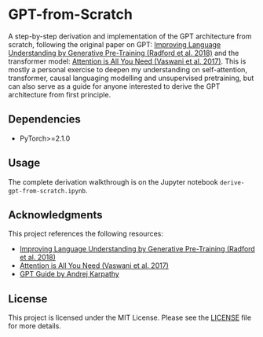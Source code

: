 # GPT-from-Scratch

A step-by-step derivation and implementation of the GPT architecture from scratch, following the original paper on GPT: [Improving Language Understanding by Generative Pre-Training (Radford et al. 2018)](https://cdn.openai.com/research-covers/language-unsupervised/language_understanding_paper.pdf) and the transformer model: [Attention is All You Need (Vaswani et al. 2017)](https://arxiv.org/abs/1706.03762). This is mostly a personal exercise to deepen my understanding on self-attention, transformer, causal languaging modelling and unsupervised pretraining, but can also serve as a guide for anyone interested to derive the GPT architecture from first principle.

## Dependencies

- PyTorch>=2.1.0

## Usage

The complete derivation walkthrough is on the Jupyter notebook `derive-gpt-from-scratch.ipynb`.

## Acknowledgments

This project references the following resources:

- [Improving Language Understanding by Generative Pre-Training (Radford et al. 2018)](https://cdn.openai.com/research-covers/language-unsupervised/language_understanding_paper.pdf)
- [Attention is All You Need (Vaswani et al. 2017)](https://arxiv.org/abs/1706.03762)
- [GPT Guide by Andrej Karpathy](https://m.youtube.com/watch?v=kCc8FmEb1nY)

## License

This project is licensed under the MIT License. Please see the [LICENSE](LICENSE) file for more details.
